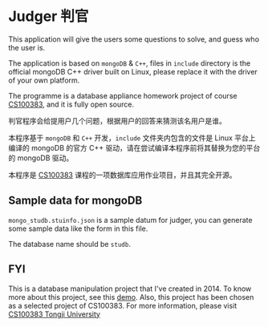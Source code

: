 Judger     判官
===============

This application will give the users some questions to solve, and guess who the user is. 

The application is based on `mongoDB` & `C++`, files in `include` directory is the official mongoDB C++ driver built on Linux, please replace it with the driver of your own platform.

The programme is a database appliance homework project of course [CS100383](http://cs.tongji.edu.cn/~junqiao/CS100383.php), and it is fully open source.

判官程序会给提用户几个问题，根据用户的回答来猜测该名用户是谁。

本程序基于 `mongoDB` 和 `C++` 开发，`include` 文件夹内包含的文件是 Linux 平台上编译的 mongoDB 的官方 C++ 驱动，请在尝试编译本程序前将其替换为您的平台的 mongoDB 驱动。

本程序是 [CS100383](http://cs.tongji.edu.cn/~junqiao/CS100383.php) 课程的一项数据库应用作业项目，并且其完全开源。


Sample data for mongoDB
-----------------------

`mongo_studb.stuinfo.json` is a sample datum for judger, you can generate some sample data like the form in this file.

The database name should be `studb`.

FYI
----

This is a database manipulation project that I've created in 2014. To know more about this project, see this [demo](http://cs.tongji.edu.cn/~junqiao/miscellaneous/CS100383/2014Fall/Selected_projects/Class01/Proj4/judger_group8.zip). Also, this project has been chosen as a selected project of CS100383. For more information, please visit [CS100383 Tongji University](http://cs.tongji.edu.cn/~junqiao/CS100383.php)
